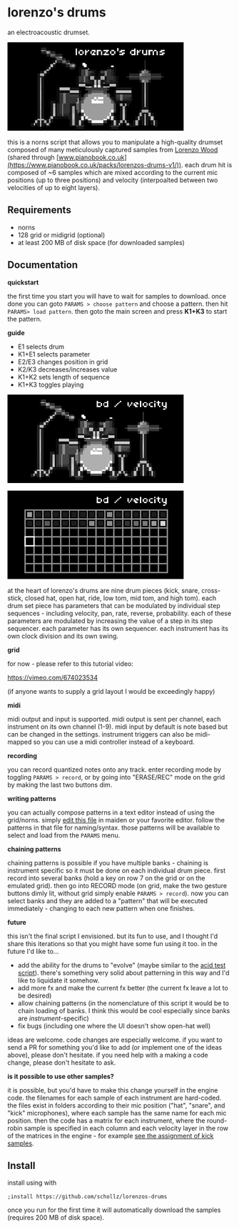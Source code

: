 # lorenzo's drums

an electroacoustic drumset.

![image](/img/150214610-62e945ed-bae6-44cf-b62a-e2ec63daad93.png)


this is a norns script that allows you to manipulate a high-quality drumset composed of many meticulously captured samples from [Lorenzo Wood](https://www.lorenzowoodmusic.com/)  (shared through [www.pianobook.co.uk](https://www.pianobook.co.uk/packs/lorenzos-drums-v1/)). each drum hit is composed of ~6 samples which are mixed according to the current mic positions (up to three positions) and velocity (interpoalted between two velocities of up to eight layers).


## Requirements

- norns
- 128 grid or midigrid (optional)
- at least 200 MB of disk space (for downloaded samples)

## Documentation

**quickstart**

the first time you start you will have to wait for samples to download. once done you can goto `PARAMS > choose pattern` and choose a pattern. then hit `PARAMS> load pattern`. then goto the main screen and press **K1+K3** to start the pattern.

**guide**

- E1 selects drum 
- K1+E1 selects parameter
- E2/E3 changes position in grid
- K2/K3 decreases/increases value
- K1+K2 sets length of sequence
- K1+K3 toggles playing

![image1](/img/150213784-14164b1e-f48f-47fe-903a-351484ec0def.png)

![image2](/img/150213789-cdaaab9c-9084-4c5d-857c-cb95744d9048.png)

at the heart of lorenzo's drums are nine drum pieces (kick, snare, cross-stick, closed hat, open hat, ride, low tom, mid tom, and high tom). each drum set piece has parameters that can be modulated by individual step sequences - including velocity, pan, rate, reverse, probability. each of these parameters are modulated by increasing the value of a step in its step sequencer. each parameter has its own sequencer. each instrument has its own clock division and its own swing.


**grid**

for now - please refer to this tutorial video:

https://vimeo.com/674023534

(if anyone wants to supply a grid layout I would be exceedingly happy)

**midi**

midi output and input is supported. midi output is sent per channel, each instrument on its own channel (1-9). midi input by default is note based but can be changed in the settings. instrument triggers can also be midi-mapped so you can use a midi controller instead of a keyboard.

**recording**

you can record quantized notes onto any track. enter recording mode by toggling `PARAMS > record`, or by going into "ERASE/REC" mode on the grid by making the last two buttons dim.

**writing patterns**

you can actually compose patterns in a text editor instead of using the grid/norns. simply [edit this file](https://github.com/schollz/lorenzos-drums/blob/main/lib/patterns.lua) in maiden or your favorite editor. follow the patterns in that file for naming/syntax. those patterns will be available to select and load from the `PARAMS` menu.

**chaining patterns**

chaining patterns is possible if you have multiple banks - chaining is instrument specific so it must be done on each individual drum piece. first record into several banks (hold a key on row 7 on the grid or on the emulated grid). then go into RECORD mode (on grid, make the two gesture buttons dimly lit, without grid simply enable `PARAMS > record`). now you can select banks and they are added to a "pattern" that will be executed immediately - changing to each new pattern when one finishes.

**future**

this isn't the final script I envisioned. but its fun to use, and I thought I'd share this iterations so that you might have some fun using it too. in the future I'd like to...

- add the ability for the drums to "evolve" (maybe similar to the [acid test script](https://llllllll.co/t/acid-test/52201)). there's something very solid about patterning in this way and I'd like to liquidate it somehow.
- add more fx and make the current fx better (the current fx leave a lot to be desired)
- allow chaining patterns (in the nomenclature of this script it would be to chain loading of banks. I think this would be cool especially since banks are *instrument*-specific)
- fix bugs (including one where the UI doesn't show open-hat well)

ideas are welcome. code changes are especially welcome. if you want to send a PR for something you'd like to add (or implement one of the ideas above), please don't hesitate. if you need help with a making a code change, please don't hesitate to ask.

**is it possible to use other samples?**

it is possible, but you'd have to make this change yourself in the engine code. the filenames for each sample of each instrument are hard-coded. the files exist in folders according to their mic position ("hat", "snare", and "kick" microphones), where each sample has the same name for each mic position. then the code has a matrix for each instrument, where the round-robin sample is specified in each column and each velocity layer in the row of the matrices in the engine - for example [see the assignment of kick samples](https://github.com/schollz/lorenzos-drums/blob/main/lib/LorenzosDrums.sc#L108-L115).

## Install

install using with

```
;install https://github.com/schollz/lorenzos-drums
```

once you run for the first time it will automatically download the samples (requires 200 MB of disk space).
